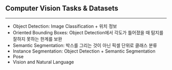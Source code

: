 ## Computer Vision Tasks & Datasets

---

- Object Detection: Image Classification + 위치 정보
- Oriented Bounding Boxes: Object Detection에서 각도가 틀어졌을 때 탐지를 잘하지 못하는 한계를 보완
- Semantic Segmentation: 박스를 그리는 것이 아닌 픽셀 단위로 클래스 분류
- Instance Segmentation: Object Detection + Semantic Segmentation
- Pose
- Vision and Natural Language
